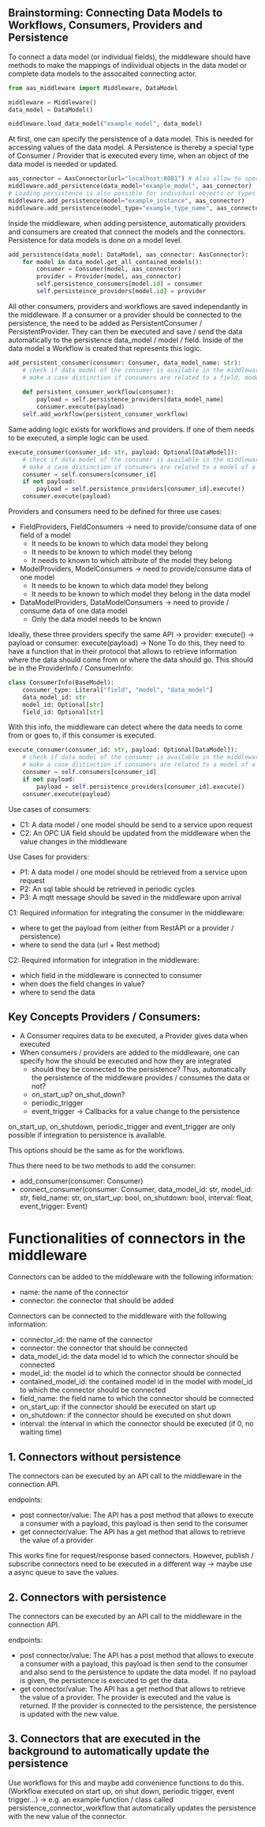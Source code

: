 ## Brainstorming: Connecting Data Models to Workflows, Consumers, Providers and Persistence

To connect a data model (or individual fields), the middleware should have methods to make the mappings of indiividual objects in the data model or complete data models to the assocaited connecting actor.



``` python
from aas_middleware import Middleware, DataModel

middleware = Middleware()
data_model = DataModel()

middleware.load_data_model("example_model", data_model)
```

At first, one can specify the persistence of a data model. This is needed for accessing values of the data model. A Persistence is thereby a special type of Consumer / Provider that is executed every time, when an object of the data model is needed or updated.

``` python
aas_connector = AasConnector(url="localhost:8081") # Also allow to specify the aas and sm-repository individually and allow to specify a registry url
middleware.add_persistence(data_model="example_model", aas_connector)
# Loading persistence is also possible for individual objects or types
middleware.add_persistence(model="example_instance", aas_connector)
middleware.add_persistence(model_type="example_type_name", aas_connector)
```

Inside the middleware, when adding persistence, automatically providers and consumers are created that connect the models and the connectors. 
Persistence for data models is done on a model level. 

``` python
add_persistence(data_model: DataModel, aas_connector: AasConnector):
    for model in data_model.get_all_contained_models():
        consumer = Consumer(model, aas_connector)
        provider = Provider(model, aas_connector)
        self.persistence_consumers[model.id] = consumer
        self.persisteince_providers[model.id] = provider
```

All other consumers, providers and workflows are saved independantly in the middleware. If a consumer or a provider should be connected to the persistence, the need to be added as PersistentConsumer / PersistentProvider. They can then be executed and save / send the data automatically to the persistence data_model / model / field. Inside of the data model a Workflow is created that represents this logic.

``` python
add_persistent_consumer(consumer: Consumer, data_model_name: str):
    # check if data model of the consumer is available in the middleware, if not add it
    # make a case distinction if consumers are related to a field, model or datamodel
    
    def persistent_consumer_workflow(consumer):
        payload = self.persistence_providers[data_model_name]
        consumer.execute(payload)
    self.add_workflow(persistent_consumer_workflow)
```

Same adding logic exists for workflows and providers. If one of them needs to be executed, a simple logic can be used.

``` python
execute_consumer(consumer_id: str, payload: Optional[DataModel]):
    # check if data model of the consumer is available in the middleware, if not add it
    # make a case distinction if consumers are related to a model of a data model or a data model itself
    consumer = self.consumers[consumer_id]
    if not payload:
        payload = self.persistence_providers[consumer_id].execute()
    consumer.execute(payload)
```


Providers and consumers need to be defined for three use cases:
- FieldProviders, FieldConsumers -> need to provide/consume data of one field of a model
    - It needs to be known to which data model they belong
    - It needs to be known to which model they belong
    - It needs to known to which attribute of the model they belong
- ModelProviders, ModelConsumers -> need to provide/consume data of one model
    - It needs to be known to which data model they belong
    - It needs to be known to which model they belong in the data model
- DataModelProviders, DataModelConsumers -> need to provide / consume data of one data model
    - Only the data model needs to be known

Ideally, these three providers specify the same API -> provider: execute() -> payload or consumer: execute(payload) -> None
To do this, they need to have a function that in their protocol that allows to retrieve information where the data should come from or where the data should go. This should be in the ProviderInfo / ConsumerInfo:

``` python
class ConsumerInfo(BaseModel):
    consumer_type: Literal["field", "model", "data_model"]
    data_model_id: str
    model_id: Optional[str]
    field_id: Optional[str]
```

With this info, the middleware can detect where the data needs to come from or goes to, if this consumer is executed.

``` python
execute_consumer(consumer_id: str, payload: Optional[DataModel]):
    # check if data model of the consumer is available in the middleware, if not add it
    # make a case distinction if consumers are related to a model of a data model or a data model itself
    consumer = self.consumers[consumer_id]
    if not payload:
        payload = self.persistence_providers[consumer_id].execute()
    consumer.execute(payload)
```

Use cases of consumers:
- C1: A data model / one model should be send to a service upon request
- C2: An OPC UA field should be updated from the middleware when the value changes in the middleware

Use Cases for providers:
- P1: A data model / one model should be retrieved from a service upon request
- P2: An sql table should be retrieved in periodic cycles
- P3: A mqtt message should be saved in the middleware upon arrival

C1:
Required information for integrating the consumer in the middleware:
- where to get the payload from (either from RestAPI or a provider / persistence)
- where to send the data (url + Rest method)

C2:
Required information for integration in the middleware:
- which field in the middleware is connected to consumer
- when does the field changes in value?
- where to send the data


## Key Concepts Providers / Consumers:
- A Consumer requires data to be executed, a Provider gives data when executed
- When consumers / providers are added to the middleware, one can specify how the should be executed and how they are integrated
    - should they be connected to the persistence? Thus, automatically the persistence of the middleware provides / consumes the data or not?
    - on_start_up? on_shut_down?
    - periodic_trigger
    - event_trigger -> Callbacks for a value change to the persistence

on_start_up, on_shutdown, periodic_trigger and event_trigger are only possible if integration to persistence is available. 

This options should be the same as for the workflows. 

Thus there need to be two methods to add the consumer:
- add_consumer(consumer: Consumer)
- connect_consumer(consumer: Consumer, data_model_id: str, model_id: str, field_name: str, on_start_up: bool, on_shutdown: bool, interval: float, event_trigger: Event)


# Functionalities of connectors in the middleware

Connectors can be added to the middleware with the following information:
- name: the name of the connector
- connector: the connector that should be added


Connectors can be connected to the middleware with the following information:
- connector_id: the name of the connector
- connector: the connector that should be connected
- data_model_id: the data model id to which the connector should be connected
- model_id: the model id to which the connector should be connected
- contained_model_id: the contained model id in the model with model_id to which the connector should be connected
- field_name: the field name to which the connector should be connected
- on_start_up: if the connector should be executed on start up
- on_shutdown: if the connector should be executed on shut down
- interval: the interval in which the connector should be executed (if 0, no waiting time)

## 1. Connectors without persistence

The connectors can be executed by an API call to the middleware in the connection API. 

endpoints:
- post connector/value: The API has a post method that allows to execute a consumer with a payload, this payload is then send to the consumer
- get connector/value: The API has a get method that allows to retrieve the value of a provider

This works fine for request/response based connectors. However, publish / subscribe connectors need to be executed in a different way -> maybe use a async queue to save the values.

## 2. Connectors with persistence

The connectors can be executed by an API call to the middleware in the connection API.

endpoints:
- post connector/value: The API has a post method that allows to execute a consumer with a payload, this payload is then send to the consumer and also send to the persistence to update the data model. If no payload is given, the persistence is executed to get the data.
- get connector/value: The API has a get method that allows to retrieve the value of a provider. The provider is executed and the value is returned. If the provider is connected to the persistence, the persistence is updated with the new value.


## 3. Connectors that are executed in the background to automatically update the persistence

Use workflows for this and maybe add convenience functions to do this. (Workflow executed on start up, on shut down, periodic trigger, event trigger...) -> e.g. an example function / class called persistence_connector_workflow that automatically updates the persistence with the new value of the connector.